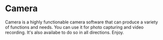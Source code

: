 # Camera
Camera is a highly functionable camera software that can produce a variety of functions and needs. You can use it for photo capturing and video recording. It's also availabe to do so in all directions.  Enjoy.
